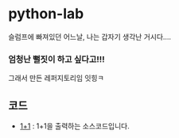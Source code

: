 # python-lab
슬럼프에 빠져있던 어느날, 나는 갑자기 생각난 거시다....
### 엄청난 뻘짓이 하고 싶다고!!!

그래서 만든 레퍼지토리임 잇힝ㅋ

## 코드
- [1+1](/oneplusone.py) : 1+1을 출력하는 소스코드입니다.
